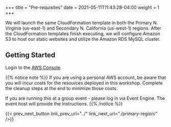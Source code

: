 +++
title = "Pre-requisites"
date =  2021-05-11T11:43:28-04:00
weight = 1
+++


We will launch the same CloudFormation template in both the Primary N. Virginia (us-east-1) and Secondary N. California (us-west-1) regions. After the CloudFormation templates finish executing, we will configure Amazon S3 to host our static websites and utilize the Amazon RDS MySQL cluster.

## Getting Started

Login to the [AWS Console](https://us-east-1.console.aws.amazon.com/console).

{{% notice note %}}
If you are using a personal AWS account, be aware that you will incur costs for the resources deployed in this workshop. Complete the cleanup steps at the end to minimize those costs.

If you are running this at a group event - please log in via Event Engine. The event host will provide the Instructions.
{{% /notice %}}

{{< prev_next_button link_prev_url="../" link_next_url="./primary-region/" />}}
